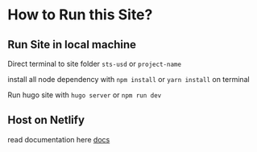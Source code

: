 # How to Run this Site?

## Run Site in local machine

Direct terminal to site folder `sts-usd` or `project-name`

install all node dependency with `npm install` or `yarn install` on terminal

Run hugo site with `hugo server` or `npm run dev`

## Host on Netlify

read documentation here [docs](https://gohugo.io/hosting-and-deployment/hosting-on-netlify/)